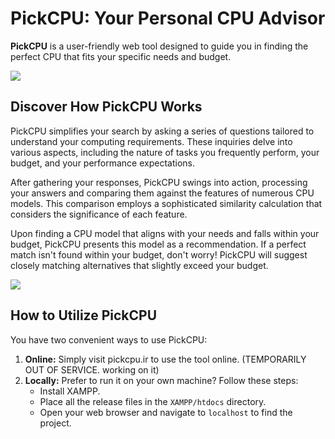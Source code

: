 # **PickCPU: Your Personal CPU Advisor**

**PickCPU** is a user-friendly web tool designed to guide you in finding the perfect CPU that fits your specific needs and budget. 

<img src="Resultpage.png"/>

## **Discover How PickCPU Works**

PickCPU simplifies your search by asking a series of questions tailored to understand your computing requirements. These inquiries delve into various aspects, including the nature of tasks you frequently perform, your budget, and your performance expectations.

After gathering your responses, PickCPU swings into action, processing your answers and comparing them against the features of numerous CPU models. This comparison employs a sophisticated similarity calculation that considers the significance of each feature.

Upon finding a CPU model that aligns with your needs and falls within your budget, PickCPU presents this model as a recommendation. If a perfect match isn't found within your budget, don't worry! PickCPU will suggest closely matching alternatives that slightly exceed your budget.

<img src="Homepage.png"/>

## **How to Utilize PickCPU**

You have two convenient ways to use PickCPU:

1. **Online:** Simply visit pickcpu.ir to use the tool online. (TEMPORARILY OUT OF SERVICE. working on it)
2. **Locally:** Prefer to run it on your own machine? Follow these steps:
    - Install XAMPP.
    - Place all the release files in the `XAMPP/htdocs` directory.
    - Open your web browser and navigate to `localhost` to find the project.

